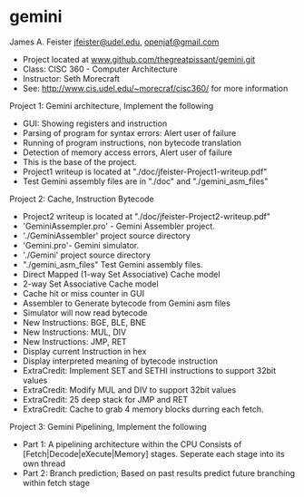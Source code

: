 gemini
======

James A. Feister jfeister@udel.edu, openjaf@gmail.com
- Project located at www.github.com/thegreatpissant/gemini.git
- Class: CISC 360 - Computer Architecture
- Instructor: Seth Morecraft
- See: http://www.cis.udel.edu/~morecraf/cisc360/ for more information

Project 1: Gemini architecture, Implement the following
 * GUI: Showing registers and instruction
 * Parsing of program for syntax errors: Alert user of failure
 * Running of program instructions, non bytecode translation
 * Detection of memory access errors, Alert user of failure
 * This is the base of the project.
 * Project1 writeup is located at "./doc/jfeister-Project1-writeup.pdf"
 * Test Gemini assembly files are in "./doc" and "./gemini_asm_files"

Project 2: Cache, Instruction Bytecode
 - Project2 writeup is located at "./doc/jfeister-Project2-writeup.pdf"
 - 'GeminiAssempler.pro' - Gemini Assembler project.
 - './GeminiAssembler' project source directory
 - 'Gemini.pro'- Gemini simulator.
 - './Gemini' project source directory
 - "./gemini_asm_files" Test Gemini assembly files.
 - Direct Mapped (1-way Set Associative) Cache model
 - 2-way Set Associative Cache model
 - Cache hit or miss counter in GUI
 - Assembler to Generate bytecode from Gemini asm files
 - Simulator will now read bytecode
 - New Instructions: BGE, BLE, BNE
 - New Instructions: MUL, DIV
 - New Instructions: JMP, RET
 - Display current Instruction in hex
 - Display interpreted meaning of bytecode instruction
 - ExtraCredit: Implement SET and SETHI instructions to support 32bit values
 - ExtraCredit: Modify MUL and DIV to support 32bit values
 - ExtraCredit: 25 deep stack for JMP and RET
 - ExtraCredit: Cache to grab 4 memory blocks durring each fetch.


Project 3: Gemini Pipelining, Implement the following
 - Part 1: A pipelining architecture within the CPU
   Consists of [Fetch|Decode|eXecute|Memory] stages.
   Seperate each stage into its own thread
 - Part 2: Branch prediction;
   Based on past results predict future branching within fetch stage


